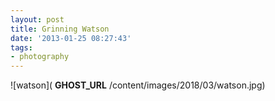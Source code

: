 ```yaml
---
layout: post
title: Grinning Watson
date: '2013-01-25 08:27:43'
tags:
- photography
---
```


![watson]( __GHOST_URL__ /content/images/2018/03/watson.jpg)

<!--kg-card-end: markdown-->
